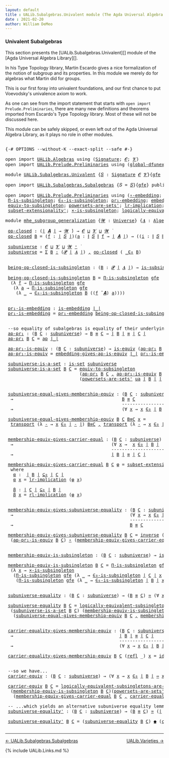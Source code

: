 ```yaml
---
layout: default
title : UALib.Subalgebras.Univalent module (The Agda Universal Algebra Library)
date : 2021-02-20
author: William DeMeo
---
```


### <a id="univalent-subalgebras">Univalent Subalgebras</a>

This section presents the [UALib.Subalgebras.Univalent][] module of the [Agda Universal Algebra Library][].

In his Type Topology library, Martin Escardo gives a nice formalization of the notion of subgroup and its properties.  In this module we merely do for algebras what Martin did for groups.


This is our first foray into univalent foundations, and our first chance to put Voevodsky's univalence axiom to work.

As one can see from the import statement that starts with `open import Prelude.Preliminaries`, there are many new definitions and theorems imported from Escardo's Type Topology library.  Most of these will not be discussed here.

This module can be safely skipped, or even left out of the Agda Universal Algebra Library, as it plays no role in other modules.


<pre class="Agda">

<a id="1000" class="Symbol">{-#</a> <a id="1004" class="Keyword">OPTIONS</a> <a id="1012" class="Pragma">--without-K</a> <a id="1024" class="Pragma">--exact-split</a> <a id="1038" class="Pragma">--safe</a> <a id="1045" class="Symbol">#-}</a>

<a id="1050" class="Keyword">open</a> <a id="1055" class="Keyword">import</a> <a id="1062" href="UALib.Algebras.html" class="Module">UALib.Algebras</a> <a id="1077" class="Keyword">using</a> <a id="1083" class="Symbol">(</a><a id="1084" href="UALib.Algebras.Signatures.html#1377" class="Function">Signature</a><a id="1093" class="Symbol">;</a> <a id="1095" href="universes.html#613" class="Generalizable">𝓞</a><a id="1096" class="Symbol">;</a> <a id="1098" href="universes.html#617" class="Generalizable">𝓥</a><a id="1099" class="Symbol">)</a>
<a id="1101" class="Keyword">open</a> <a id="1106" class="Keyword">import</a> <a id="1113" href="UALib.Prelude.Preliminaries.html" class="Module">UALib.Prelude.Preliminaries</a> <a id="1141" class="Keyword">using</a> <a id="1147" class="Symbol">(</a><a id="1148" href="MGS-Subsingleton-Theorems.html#3468" class="Function">global-dfunext</a><a id="1162" class="Symbol">)</a>

<a id="1165" class="Keyword">module</a> <a id="1172" href="UALib.Subalgebras.Univalent.html" class="Module">UALib.Subalgebras.Univalent</a> <a id="1200" class="Symbol">{</a><a id="1201" href="UALib.Subalgebras.Univalent.html#1201" class="Bound">𝑆</a> <a id="1203" class="Symbol">:</a> <a id="1205" href="UALib.Algebras.Signatures.html#1377" class="Function">Signature</a> <a id="1215" href="universes.html#613" class="Generalizable">𝓞</a> <a id="1217" href="universes.html#617" class="Generalizable">𝓥</a><a id="1218" class="Symbol">}{</a><a id="1220" href="UALib.Subalgebras.Univalent.html#1220" class="Bound">gfe</a> <a id="1224" class="Symbol">:</a> <a id="1226" href="MGS-Subsingleton-Theorems.html#3468" class="Function">global-dfunext</a><a id="1240" class="Symbol">}</a> <a id="1242" class="Keyword">where</a>

<a id="1249" class="Keyword">open</a> <a id="1254" class="Keyword">import</a> <a id="1261" href="UALib.Subalgebras.Subalgebras.html" class="Module">UALib.Subalgebras.Subalgebras</a> <a id="1291" class="Symbol">{</a><a id="1292" class="Argument">𝑆</a> <a id="1294" class="Symbol">=</a> <a id="1296" href="UALib.Subalgebras.Univalent.html#1201" class="Bound">𝑆</a><a id="1297" class="Symbol">}{</a><a id="1299" href="UALib.Subalgebras.Univalent.html#1220" class="Bound">gfe</a><a id="1302" class="Symbol">}</a> <a id="1304" class="Keyword">public</a>

<a id="1312" class="Keyword">open</a> <a id="1317" class="Keyword">import</a> <a id="1324" href="UALib.Prelude.Preliminaries.html" class="Module">UALib.Prelude.Preliminaries</a> <a id="1352" class="Keyword">using</a> <a id="1358" class="Symbol">(</a><a id="1359" href="MGS-Embeddings.html#1742" class="Function">∘-embedding</a><a id="1370" class="Symbol">;</a> <a id="1372" href="MGS-Embeddings.html#1623" class="Function">id-is-embedding</a><a id="1387" class="Symbol">;</a> <a id="1389" href="MGS-Subsingleton-Theorems.html#2964" class="Function">Univalence</a><a id="1399" class="Symbol">;</a>
 <a id="1402" href="MGS-Subsingleton-Theorems.html#393" class="Function">Π-is-subsingleton</a><a id="1419" class="Symbol">;</a> <a id="1421" href="UALib.Prelude.Preliminaries.html#6309" class="Function">∈₀-is-subsingleton</a><a id="1439" class="Symbol">;</a> <a id="1441" href="MGS-Embeddings.html#1089" class="Function">pr₁-embedding</a><a id="1454" class="Symbol">;</a> <a id="1456" href="MGS-Embeddings.html#3808" class="Function">embedding-gives-ap-is-equiv</a><a id="1483" class="Symbol">;</a> <a id="1485" href="MGS-Equivalences.html#6164" class="Function Operator">_●_</a><a id="1488" class="Symbol">;</a> <a id="1490" href="MGS-Equivalences.html#5035" class="Function Operator">_≃_</a><a id="1493" class="Symbol">;</a>
 <a id="1496" href="MGS-Solved-Exercises.html#1652" class="Function">equiv-to-subsingleton</a><a id="1517" class="Symbol">;</a> <a id="1519" href="MGS-Powerset.html#4586" class="Function">powersets-are-sets&#39;</a><a id="1538" class="Symbol">;</a> <a id="1540" href="MGS-MLTT.html#7133" class="Function">lr-implication</a><a id="1554" class="Symbol">;</a> <a id="1556" href="MGS-MLTT.html#7214" class="Function">rl-implication</a><a id="1570" class="Symbol">;</a> <a id="1572" href="MGS-Equivalences.html#979" class="Function">inverse</a><a id="1579" class="Symbol">;</a>
 <a id="1582" href="MGS-Powerset.html#6079" class="Function">subset-extensionality&#39;</a><a id="1604" class="Symbol">;</a> <a id="1606" href="MGS-Solved-Exercises.html#6381" class="Function">×-is-subsingleton</a><a id="1623" class="Symbol">;</a> <a id="1625" href="MGS-Solved-Exercises.html#5136" class="Function">logically-equivalent-subsingletons-are-equivalent</a><a id="1674" class="Symbol">)</a>

<a id="1677" class="Keyword">module</a> <a id="mhe_subgroup_generalization"></a><a id="1684" href="UALib.Subalgebras.Univalent.html#1684" class="Module Operator">mhe_subgroup_generalization</a> <a id="1712" class="Symbol">{</a><a id="1713" href="UALib.Subalgebras.Univalent.html#1713" class="Bound">𝓦</a> <a id="1715" class="Symbol">:</a> <a id="1717" href="universes.html#551" class="Function">Universe</a><a id="1725" class="Symbol">}</a> <a id="1727" class="Symbol">{</a><a id="1728" href="UALib.Subalgebras.Univalent.html#1728" class="Bound">𝑨</a> <a id="1730" class="Symbol">:</a> <a id="1732" href="UALib.Algebras.Algebras.html#771" class="Function">Algebra</a> <a id="1740" href="UALib.Subalgebras.Univalent.html#1713" class="Bound">𝓦</a> <a id="1742" href="UALib.Subalgebras.Univalent.html#1201" class="Bound">𝑆</a><a id="1743" class="Symbol">}</a> <a id="1745" class="Symbol">(</a><a id="1746" href="UALib.Subalgebras.Univalent.html#1746" class="Bound">ua</a> <a id="1749" class="Symbol">:</a> <a id="1751" href="MGS-Subsingleton-Theorems.html#2964" class="Function">Univalence</a><a id="1761" class="Symbol">)</a> <a id="1763" class="Keyword">where</a>

 <a id="mhe_subgroup_generalization.op-closed"></a><a id="1771" href="UALib.Subalgebras.Univalent.html#1771" class="Function">op-closed</a> <a id="1781" class="Symbol">:</a> <a id="1783" class="Symbol">(</a><a id="1784" href="UALib.Prelude.Preliminaries.html#11659" class="Function Operator">∣</a> <a id="1786" href="UALib.Subalgebras.Univalent.html#1728" class="Bound">𝑨</a> <a id="1788" href="UALib.Prelude.Preliminaries.html#11659" class="Function Operator">∣</a> <a id="1790" class="Symbol">→</a> <a id="1792" href="UALib.Subalgebras.Univalent.html#1713" class="Bound">𝓦</a> <a id="1794" href="universes.html#758" class="Function Operator">̇</a><a id="1795" class="Symbol">)</a> <a id="1797" class="Symbol">→</a> <a id="1799" href="UALib.Subalgebras.Univalent.html#1215" class="Bound">𝓞</a> <a id="1801" href="Agda.Primitive.html#636" class="Function Operator">⊔</a> <a id="1803" href="UALib.Subalgebras.Univalent.html#1217" class="Bound">𝓥</a> <a id="1805" href="Agda.Primitive.html#636" class="Function Operator">⊔</a> <a id="1807" href="UALib.Subalgebras.Univalent.html#1713" class="Bound">𝓦</a> <a id="1809" href="universes.html#758" class="Function Operator">̇</a>
 <a id="1812" href="UALib.Subalgebras.Univalent.html#1771" class="Function">op-closed</a> <a id="1822" href="UALib.Subalgebras.Univalent.html#1822" class="Bound">B</a> <a id="1824" class="Symbol">=</a> <a id="1826" class="Symbol">(</a><a id="1827" href="UALib.Subalgebras.Univalent.html#1827" class="Bound">f</a> <a id="1829" class="Symbol">:</a> <a id="1831" href="UALib.Prelude.Preliminaries.html#11659" class="Function Operator">∣</a> <a id="1833" href="UALib.Subalgebras.Univalent.html#1201" class="Bound">𝑆</a> <a id="1835" href="UALib.Prelude.Preliminaries.html#11659" class="Function Operator">∣</a><a id="1836" class="Symbol">)(</a><a id="1838" href="UALib.Subalgebras.Univalent.html#1838" class="Bound">a</a> <a id="1840" class="Symbol">:</a> <a id="1842" href="UALib.Prelude.Preliminaries.html#11740" class="Function Operator">∥</a> <a id="1844" href="UALib.Subalgebras.Univalent.html#1201" class="Bound">𝑆</a> <a id="1846" href="UALib.Prelude.Preliminaries.html#11740" class="Function Operator">∥</a> <a id="1848" href="UALib.Subalgebras.Univalent.html#1827" class="Bound">f</a> <a id="1850" class="Symbol">→</a> <a id="1852" href="UALib.Prelude.Preliminaries.html#11659" class="Function Operator">∣</a> <a id="1854" href="UALib.Subalgebras.Univalent.html#1728" class="Bound">𝑨</a> <a id="1856" href="UALib.Prelude.Preliminaries.html#11659" class="Function Operator">∣</a><a id="1857" class="Symbol">)</a> <a id="1859" class="Symbol">→</a> <a id="1861" class="Symbol">((</a><a id="1863" href="UALib.Subalgebras.Univalent.html#1863" class="Bound">i</a> <a id="1865" class="Symbol">:</a> <a id="1867" href="UALib.Prelude.Preliminaries.html#11740" class="Function Operator">∥</a> <a id="1869" href="UALib.Subalgebras.Univalent.html#1201" class="Bound">𝑆</a> <a id="1871" href="UALib.Prelude.Preliminaries.html#11740" class="Function Operator">∥</a> <a id="1873" href="UALib.Subalgebras.Univalent.html#1827" class="Bound">f</a><a id="1874" class="Symbol">)</a> <a id="1876" class="Symbol">→</a> <a id="1878" href="UALib.Subalgebras.Univalent.html#1822" class="Bound">B</a> <a id="1880" class="Symbol">(</a><a id="1881" href="UALib.Subalgebras.Univalent.html#1838" class="Bound">a</a> <a id="1883" href="UALib.Subalgebras.Univalent.html#1863" class="Bound">i</a><a id="1884" class="Symbol">))</a> <a id="1887" class="Symbol">→</a> <a id="1889" href="UALib.Subalgebras.Univalent.html#1822" class="Bound">B</a> <a id="1891" class="Symbol">((</a><a id="1893" href="UALib.Subalgebras.Univalent.html#1827" class="Bound">f</a> <a id="1895" href="UALib.Algebras.Algebras.html#2921" class="Function Operator">̂</a> <a id="1897" href="UALib.Subalgebras.Univalent.html#1728" class="Bound">𝑨</a><a id="1898" class="Symbol">)</a> <a id="1900" href="UALib.Subalgebras.Univalent.html#1838" class="Bound">a</a><a id="1901" class="Symbol">)</a>

 <a id="mhe_subgroup_generalization.subuniverse"></a><a id="1905" href="UALib.Subalgebras.Univalent.html#1905" class="Function">subuniverse</a> <a id="1917" class="Symbol">:</a> <a id="1919" href="UALib.Subalgebras.Univalent.html#1215" class="Bound">𝓞</a> <a id="1921" href="Agda.Primitive.html#636" class="Function Operator">⊔</a> <a id="1923" href="UALib.Subalgebras.Univalent.html#1217" class="Bound">𝓥</a> <a id="1925" href="Agda.Primitive.html#636" class="Function Operator">⊔</a> <a id="1927" href="UALib.Subalgebras.Univalent.html#1713" class="Bound">𝓦</a> <a id="1929" href="universes.html#527" class="Function Operator">⁺</a> <a id="1931" href="universes.html#758" class="Function Operator">̇</a>
 <a id="1934" href="UALib.Subalgebras.Univalent.html#1905" class="Function">subuniverse</a> <a id="1946" class="Symbol">=</a> <a id="1948" href="MGS-MLTT.html#3074" class="Function">Σ</a> <a id="1950" href="UALib.Subalgebras.Univalent.html#1950" class="Bound">B</a> <a id="1952" href="MGS-MLTT.html#3074" class="Function">꞉</a> <a id="1954" class="Symbol">(</a><a id="1955" href="MGS-Powerset.html#4551" class="Function">𝓟</a> <a id="1957" href="UALib.Prelude.Preliminaries.html#11659" class="Function Operator">∣</a> <a id="1959" href="UALib.Subalgebras.Univalent.html#1728" class="Bound">𝑨</a> <a id="1961" href="UALib.Prelude.Preliminaries.html#11659" class="Function Operator">∣</a><a id="1962" class="Symbol">)</a> <a id="1964" href="MGS-MLTT.html#3074" class="Function">,</a> <a id="1966" href="UALib.Subalgebras.Univalent.html#1771" class="Function">op-closed</a> <a id="1976" class="Symbol">(</a> <a id="1978" href="UALib.Prelude.Preliminaries.html#6269" class="Function Operator">_∈₀</a> <a id="1982" href="UALib.Subalgebras.Univalent.html#1950" class="Bound">B</a><a id="1983" class="Symbol">)</a>


 <a id="mhe_subgroup_generalization.being-op-closed-is-subsingleton"></a><a id="1988" href="UALib.Subalgebras.Univalent.html#1988" class="Function">being-op-closed-is-subsingleton</a> <a id="2020" class="Symbol">:</a> <a id="2022" class="Symbol">(</a><a id="2023" href="UALib.Subalgebras.Univalent.html#2023" class="Bound">B</a> <a id="2025" class="Symbol">:</a> <a id="2027" href="MGS-Powerset.html#4551" class="Function">𝓟</a> <a id="2029" href="UALib.Prelude.Preliminaries.html#11659" class="Function Operator">∣</a> <a id="2031" href="UALib.Subalgebras.Univalent.html#1728" class="Bound">𝑨</a> <a id="2033" href="UALib.Prelude.Preliminaries.html#11659" class="Function Operator">∣</a><a id="2034" class="Symbol">)</a> <a id="2036" class="Symbol">→</a> <a id="2038" href="MGS-Basic-UF.html#743" class="Function">is-subsingleton</a> <a id="2054" class="Symbol">(</a><a id="2055" href="UALib.Subalgebras.Univalent.html#1771" class="Function">op-closed</a> <a id="2065" class="Symbol">(</a> <a id="2067" href="UALib.Prelude.Preliminaries.html#6269" class="Function Operator">_∈₀</a> <a id="2071" href="UALib.Subalgebras.Univalent.html#2023" class="Bound">B</a> <a id="2073" class="Symbol">))</a>

 <a id="2078" href="UALib.Subalgebras.Univalent.html#1988" class="Function">being-op-closed-is-subsingleton</a> <a id="2110" href="UALib.Subalgebras.Univalent.html#2110" class="Bound">B</a> <a id="2112" class="Symbol">=</a> <a id="2114" href="MGS-Subsingleton-Theorems.html#393" class="Function">Π-is-subsingleton</a> <a id="2132" href="UALib.Subalgebras.Univalent.html#1220" class="Bound">gfe</a>
  <a id="2138" class="Symbol">(λ</a> <a id="2141" href="UALib.Subalgebras.Univalent.html#2141" class="Bound">f</a> <a id="2143" class="Symbol">→</a> <a id="2145" href="MGS-Subsingleton-Theorems.html#393" class="Function">Π-is-subsingleton</a> <a id="2163" href="UALib.Subalgebras.Univalent.html#1220" class="Bound">gfe</a>
   <a id="2170" class="Symbol">(λ</a> <a id="2173" href="UALib.Subalgebras.Univalent.html#2173" class="Bound">a</a> <a id="2175" class="Symbol">→</a> <a id="2177" href="MGS-Subsingleton-Theorems.html#393" class="Function">Π-is-subsingleton</a> <a id="2195" href="UALib.Subalgebras.Univalent.html#1220" class="Bound">gfe</a>
    <a id="2203" class="Symbol">(λ</a> <a id="2206" href="UALib.Subalgebras.Univalent.html#2206" class="Bound">_</a> <a id="2208" class="Symbol">→</a> <a id="2210" href="UALib.Prelude.Preliminaries.html#6309" class="Function">∈₀-is-subsingleton</a> <a id="2229" href="UALib.Subalgebras.Univalent.html#2110" class="Bound">B</a> <a id="2231" class="Symbol">((</a><a id="2233" href="UALib.Subalgebras.Univalent.html#2141" class="Bound">f</a> <a id="2235" href="UALib.Algebras.Algebras.html#2921" class="Function Operator">̂</a> <a id="2237" href="UALib.Subalgebras.Univalent.html#1728" class="Bound">𝑨</a><a id="2238" class="Symbol">)</a> <a id="2240" href="UALib.Subalgebras.Univalent.html#2173" class="Bound">a</a><a id="2241" class="Symbol">))))</a>


 <a id="mhe_subgroup_generalization.pr₁-is-embedding"></a><a id="2249" href="UALib.Subalgebras.Univalent.html#2249" class="Function">pr₁-is-embedding</a> <a id="2266" class="Symbol">:</a> <a id="2268" href="MGS-Embeddings.html#384" class="Function">is-embedding</a> <a id="2281" href="UALib.Prelude.Preliminaries.html#11659" class="Function Operator">∣_∣</a>
 <a id="2286" href="UALib.Subalgebras.Univalent.html#2249" class="Function">pr₁-is-embedding</a> <a id="2303" class="Symbol">=</a> <a id="2305" href="MGS-Embeddings.html#1089" class="Function">pr₁-embedding</a> <a id="2319" href="UALib.Subalgebras.Univalent.html#1988" class="Function">being-op-closed-is-subsingleton</a>


 <a id="2354" class="Comment">--so equality of subalgebras is equality of their underlying subsets in the powerset:</a>
 <a id="mhe_subgroup_generalization.ap-pr₁"></a><a id="2441" href="UALib.Subalgebras.Univalent.html#2441" class="Function">ap-pr₁</a> <a id="2448" class="Symbol">:</a> <a id="2450" class="Symbol">(</a><a id="2451" href="UALib.Subalgebras.Univalent.html#2451" class="Bound">B</a> <a id="2453" href="UALib.Subalgebras.Univalent.html#2453" class="Bound">C</a> <a id="2455" class="Symbol">:</a> <a id="2457" href="UALib.Subalgebras.Univalent.html#1905" class="Function">subuniverse</a><a id="2468" class="Symbol">)</a> <a id="2470" class="Symbol">→</a> <a id="2472" href="UALib.Subalgebras.Univalent.html#2451" class="Bound">B</a> <a id="2474" href="UALib.Prelude.Preliminaries.html#5556" class="Datatype Operator">≡</a> <a id="2476" href="UALib.Subalgebras.Univalent.html#2453" class="Bound">C</a> <a id="2478" class="Symbol">→</a> <a id="2480" href="UALib.Prelude.Preliminaries.html#11659" class="Function Operator">∣</a> <a id="2482" href="UALib.Subalgebras.Univalent.html#2451" class="Bound">B</a> <a id="2484" href="UALib.Prelude.Preliminaries.html#11659" class="Function Operator">∣</a> <a id="2486" href="UALib.Prelude.Preliminaries.html#5556" class="Datatype Operator">≡</a> <a id="2488" href="UALib.Prelude.Preliminaries.html#11659" class="Function Operator">∣</a> <a id="2490" href="UALib.Subalgebras.Univalent.html#2453" class="Bound">C</a> <a id="2492" href="UALib.Prelude.Preliminaries.html#11659" class="Function Operator">∣</a>
 <a id="2495" href="UALib.Subalgebras.Univalent.html#2441" class="Function">ap-pr₁</a> <a id="2502" href="UALib.Subalgebras.Univalent.html#2502" class="Bound">B</a> <a id="2504" href="UALib.Subalgebras.Univalent.html#2504" class="Bound">C</a> <a id="2506" class="Symbol">=</a> <a id="2508" href="MGS-MLTT.html#6613" class="Function">ap</a> <a id="2511" href="UALib.Prelude.Preliminaries.html#11659" class="Function Operator">∣_∣</a>

 <a id="mhe_subgroup_generalization.ap-pr₁-is-equiv"></a><a id="2517" href="UALib.Subalgebras.Univalent.html#2517" class="Function">ap-pr₁-is-equiv</a> <a id="2533" class="Symbol">:</a> <a id="2535" class="Symbol">(</a><a id="2536" href="UALib.Subalgebras.Univalent.html#2536" class="Bound">B</a> <a id="2538" href="UALib.Subalgebras.Univalent.html#2538" class="Bound">C</a> <a id="2540" class="Symbol">:</a> <a id="2542" href="UALib.Subalgebras.Univalent.html#1905" class="Function">subuniverse</a><a id="2553" class="Symbol">)</a> <a id="2555" class="Symbol">→</a> <a id="2557" href="MGS-Equivalences.html#868" class="Function">is-equiv</a> <a id="2566" class="Symbol">(</a><a id="2567" href="UALib.Subalgebras.Univalent.html#2441" class="Function">ap-pr₁</a> <a id="2574" href="UALib.Subalgebras.Univalent.html#2536" class="Bound">B</a> <a id="2576" href="UALib.Subalgebras.Univalent.html#2538" class="Bound">C</a><a id="2577" class="Symbol">)</a>
 <a id="2580" href="UALib.Subalgebras.Univalent.html#2517" class="Function">ap-pr₁-is-equiv</a> <a id="2596" class="Symbol">=</a> <a id="2598" href="MGS-Embeddings.html#3808" class="Function">embedding-gives-ap-is-equiv</a> <a id="2626" href="UALib.Prelude.Preliminaries.html#11659" class="Function Operator">∣_∣</a> <a id="2630" href="UALib.Subalgebras.Univalent.html#2249" class="Function">pr₁-is-embedding</a>

 <a id="mhe_subgroup_generalization.subuniverse-is-a-set"></a><a id="2649" href="UALib.Subalgebras.Univalent.html#2649" class="Function">subuniverse-is-a-set</a> <a id="2670" class="Symbol">:</a> <a id="2672" href="MGS-Basic-UF.html#1929" class="Function">is-set</a> <a id="2679" href="UALib.Subalgebras.Univalent.html#1905" class="Function">subuniverse</a>
 <a id="2692" href="UALib.Subalgebras.Univalent.html#2649" class="Function">subuniverse-is-a-set</a> <a id="2713" href="UALib.Subalgebras.Univalent.html#2713" class="Bound">B</a> <a id="2715" href="UALib.Subalgebras.Univalent.html#2715" class="Bound">C</a> <a id="2717" class="Symbol">=</a> <a id="2719" href="MGS-Solved-Exercises.html#1652" class="Function">equiv-to-subsingleton</a>
                            <a id="2769" class="Symbol">(</a><a id="2770" href="UALib.Subalgebras.Univalent.html#2441" class="Function">ap-pr₁</a> <a id="2777" href="UALib.Subalgebras.Univalent.html#2713" class="Bound">B</a> <a id="2779" href="UALib.Subalgebras.Univalent.html#2715" class="Bound">C</a> <a id="2781" href="UALib.Prelude.Preliminaries.html#5665" class="InductiveConstructor Operator">,</a> <a id="2783" href="UALib.Subalgebras.Univalent.html#2517" class="Function">ap-pr₁-is-equiv</a> <a id="2799" href="UALib.Subalgebras.Univalent.html#2713" class="Bound">B</a> <a id="2801" href="UALib.Subalgebras.Univalent.html#2715" class="Bound">C</a><a id="2802" class="Symbol">)</a>
                            <a id="2832" class="Symbol">(</a><a id="2833" href="MGS-Powerset.html#4586" class="Function">powersets-are-sets&#39;</a> <a id="2853" href="UALib.Subalgebras.Univalent.html#1746" class="Bound">ua</a> <a id="2856" href="UALib.Prelude.Preliminaries.html#11659" class="Function Operator">∣</a> <a id="2858" href="UALib.Subalgebras.Univalent.html#2713" class="Bound">B</a> <a id="2860" href="UALib.Prelude.Preliminaries.html#11659" class="Function Operator">∣</a> <a id="2862" href="UALib.Prelude.Preliminaries.html#11659" class="Function Operator">∣</a> <a id="2864" href="UALib.Subalgebras.Univalent.html#2715" class="Bound">C</a> <a id="2866" href="UALib.Prelude.Preliminaries.html#11659" class="Function Operator">∣</a><a id="2867" class="Symbol">)</a>


 <a id="mhe_subgroup_generalization.subuniverse-equal-gives-membership-equiv"></a><a id="2872" href="UALib.Subalgebras.Univalent.html#2872" class="Function">subuniverse-equal-gives-membership-equiv</a> <a id="2913" class="Symbol">:</a> <a id="2915" class="Symbol">(</a><a id="2916" href="UALib.Subalgebras.Univalent.html#2916" class="Bound">B</a> <a id="2918" href="UALib.Subalgebras.Univalent.html#2918" class="Bound">C</a> <a id="2920" class="Symbol">:</a> <a id="2922" href="UALib.Subalgebras.Univalent.html#1905" class="Function">subuniverse</a><a id="2933" class="Symbol">)</a>
  <a id="2937" class="Symbol">→</a>                                         <a id="2979" href="UALib.Subalgebras.Univalent.html#2916" class="Bound">B</a> <a id="2981" href="UALib.Prelude.Preliminaries.html#5556" class="Datatype Operator">≡</a> <a id="2983" href="UALib.Subalgebras.Univalent.html#2918" class="Bound">C</a>
                                            <a id="3029" class="Comment">---------------------</a>
  <a id="3053" class="Symbol">→</a>                                         <a id="3095" class="Symbol">(∀</a> <a id="3098" href="UALib.Subalgebras.Univalent.html#3098" class="Bound">x</a> <a id="3100" class="Symbol">→</a> <a id="3102" href="UALib.Subalgebras.Univalent.html#3098" class="Bound">x</a> <a id="3104" href="UALib.Prelude.Preliminaries.html#6269" class="Function Operator">∈₀</a> <a id="3107" href="UALib.Prelude.Preliminaries.html#11659" class="Function Operator">∣</a> <a id="3109" href="UALib.Subalgebras.Univalent.html#2916" class="Bound">B</a> <a id="3111" href="UALib.Prelude.Preliminaries.html#11659" class="Function Operator">∣</a> <a id="3113" href="MGS-MLTT.html#7080" class="Function Operator">⇔</a> <a id="3115" href="UALib.Subalgebras.Univalent.html#3098" class="Bound">x</a> <a id="3117" href="UALib.Prelude.Preliminaries.html#6269" class="Function Operator">∈₀</a> <a id="3120" href="UALib.Prelude.Preliminaries.html#11659" class="Function Operator">∣</a> <a id="3122" href="UALib.Subalgebras.Univalent.html#2918" class="Bound">C</a> <a id="3124" href="UALib.Prelude.Preliminaries.html#11659" class="Function Operator">∣</a><a id="3125" class="Symbol">)</a>

 <a id="3129" href="UALib.Subalgebras.Univalent.html#2872" class="Function">subuniverse-equal-gives-membership-equiv</a> <a id="3170" href="UALib.Subalgebras.Univalent.html#3170" class="Bound">B</a> <a id="3172" href="UALib.Subalgebras.Univalent.html#3172" class="Bound">C</a> <a id="3174" href="UALib.Subalgebras.Univalent.html#3174" class="Bound">B≡C</a> <a id="3178" href="UALib.Subalgebras.Univalent.html#3178" class="Bound">x</a> <a id="3180" class="Symbol">=</a>
  <a id="3184" href="MGS-MLTT.html#4946" class="Function">transport</a> <a id="3194" class="Symbol">(λ</a> <a id="3197" href="UALib.Subalgebras.Univalent.html#3197" class="Bound">-</a> <a id="3199" class="Symbol">→</a> <a id="3201" href="UALib.Subalgebras.Univalent.html#3178" class="Bound">x</a> <a id="3203" href="UALib.Prelude.Preliminaries.html#6269" class="Function Operator">∈₀</a> <a id="3206" href="UALib.Prelude.Preliminaries.html#11659" class="Function Operator">∣</a> <a id="3208" href="UALib.Subalgebras.Univalent.html#3197" class="Bound">-</a> <a id="3210" href="UALib.Prelude.Preliminaries.html#11659" class="Function Operator">∣</a><a id="3211" class="Symbol">)</a> <a id="3213" href="UALib.Subalgebras.Univalent.html#3174" class="Bound">B≡C</a> <a id="3217" href="UALib.Prelude.Preliminaries.html#5665" class="InductiveConstructor Operator">,</a> <a id="3219" href="MGS-MLTT.html#4946" class="Function">transport</a> <a id="3229" class="Symbol">(λ</a> <a id="3232" href="UALib.Subalgebras.Univalent.html#3232" class="Bound">-</a> <a id="3234" class="Symbol">→</a> <a id="3236" href="UALib.Subalgebras.Univalent.html#3178" class="Bound">x</a> <a id="3238" href="UALib.Prelude.Preliminaries.html#6269" class="Function Operator">∈₀</a> <a id="3241" href="UALib.Prelude.Preliminaries.html#11659" class="Function Operator">∣</a> <a id="3243" href="UALib.Subalgebras.Univalent.html#3232" class="Bound">-</a> <a id="3245" href="UALib.Prelude.Preliminaries.html#11659" class="Function Operator">∣</a> <a id="3247" class="Symbol">)</a> <a id="3249" class="Symbol">(</a> <a id="3251" href="UALib.Subalgebras.Univalent.html#3174" class="Bound">B≡C</a> <a id="3255" href="MGS-MLTT.html#6125" class="Function Operator">⁻¹</a> <a id="3258" class="Symbol">)</a>


 <a id="mhe_subgroup_generalization.membership-equiv-gives-carrier-equal"></a><a id="3263" href="UALib.Subalgebras.Univalent.html#3263" class="Function">membership-equiv-gives-carrier-equal</a> <a id="3300" class="Symbol">:</a> <a id="3302" class="Symbol">(</a><a id="3303" href="UALib.Subalgebras.Univalent.html#3303" class="Bound">B</a> <a id="3305" href="UALib.Subalgebras.Univalent.html#3305" class="Bound">C</a> <a id="3307" class="Symbol">:</a> <a id="3309" href="UALib.Subalgebras.Univalent.html#1905" class="Function">subuniverse</a><a id="3320" class="Symbol">)</a>
  <a id="3324" class="Symbol">→</a>                                     <a id="3362" class="Symbol">(∀</a> <a id="3365" href="UALib.Subalgebras.Univalent.html#3365" class="Bound">x</a> <a id="3367" class="Symbol">→</a>  <a id="3370" href="UALib.Subalgebras.Univalent.html#3365" class="Bound">x</a> <a id="3372" href="UALib.Prelude.Preliminaries.html#6269" class="Function Operator">∈₀</a> <a id="3375" href="UALib.Prelude.Preliminaries.html#11659" class="Function Operator">∣</a> <a id="3377" href="UALib.Subalgebras.Univalent.html#3303" class="Bound">B</a> <a id="3379" href="UALib.Prelude.Preliminaries.html#11659" class="Function Operator">∣</a>  <a id="3382" href="MGS-MLTT.html#7080" class="Function Operator">⇔</a>  <a id="3385" href="UALib.Subalgebras.Univalent.html#3365" class="Bound">x</a> <a id="3387" href="UALib.Prelude.Preliminaries.html#6269" class="Function Operator">∈₀</a> <a id="3390" href="UALib.Prelude.Preliminaries.html#11659" class="Function Operator">∣</a> <a id="3392" href="UALib.Subalgebras.Univalent.html#3305" class="Bound">C</a> <a id="3394" href="UALib.Prelude.Preliminaries.html#11659" class="Function Operator">∣</a><a id="3395" class="Symbol">)</a>
                                        <a id="3437" class="Comment">--------------------------------</a>
  <a id="3472" class="Symbol">→</a>                                     <a id="3510" href="UALib.Prelude.Preliminaries.html#11659" class="Function Operator">∣</a> <a id="3512" href="UALib.Subalgebras.Univalent.html#3303" class="Bound">B</a> <a id="3514" href="UALib.Prelude.Preliminaries.html#11659" class="Function Operator">∣</a> <a id="3516" href="UALib.Prelude.Preliminaries.html#5556" class="Datatype Operator">≡</a> <a id="3518" href="UALib.Prelude.Preliminaries.html#11659" class="Function Operator">∣</a> <a id="3520" href="UALib.Subalgebras.Univalent.html#3305" class="Bound">C</a> <a id="3522" href="UALib.Prelude.Preliminaries.html#11659" class="Function Operator">∣</a>

 <a id="3526" href="UALib.Subalgebras.Univalent.html#3263" class="Function">membership-equiv-gives-carrier-equal</a> <a id="3563" href="UALib.Subalgebras.Univalent.html#3563" class="Bound">B</a> <a id="3565" href="UALib.Subalgebras.Univalent.html#3565" class="Bound">C</a> <a id="3567" href="UALib.Subalgebras.Univalent.html#3567" class="Bound">φ</a> <a id="3569" class="Symbol">=</a> <a id="3571" href="MGS-Powerset.html#6079" class="Function">subset-extensionality&#39;</a> <a id="3594" href="UALib.Subalgebras.Univalent.html#1746" class="Bound">ua</a> <a id="3597" href="UALib.Subalgebras.Univalent.html#3612" class="Function">α</a> <a id="3599" href="UALib.Subalgebras.Univalent.html#3666" class="Function">β</a>
  <a id="3603" class="Keyword">where</a>
   <a id="3612" href="UALib.Subalgebras.Univalent.html#3612" class="Function">α</a> <a id="3614" class="Symbol">:</a>  <a id="3617" href="UALib.Prelude.Preliminaries.html#11659" class="Function Operator">∣</a> <a id="3619" href="UALib.Subalgebras.Univalent.html#3563" class="Bound">B</a> <a id="3621" href="UALib.Prelude.Preliminaries.html#11659" class="Function Operator">∣</a> <a id="3623" href="UALib.Prelude.Preliminaries.html#6282" class="Function Operator">⊆₀</a> <a id="3626" href="UALib.Prelude.Preliminaries.html#11659" class="Function Operator">∣</a> <a id="3628" href="UALib.Subalgebras.Univalent.html#3565" class="Bound">C</a> <a id="3630" href="UALib.Prelude.Preliminaries.html#11659" class="Function Operator">∣</a>
   <a id="3635" href="UALib.Subalgebras.Univalent.html#3612" class="Function">α</a> <a id="3637" href="UALib.Subalgebras.Univalent.html#3637" class="Bound">x</a> <a id="3639" class="Symbol">=</a> <a id="3641" href="MGS-MLTT.html#7133" class="Function">lr-implication</a> <a id="3656" class="Symbol">(</a><a id="3657" href="UALib.Subalgebras.Univalent.html#3567" class="Bound">φ</a> <a id="3659" href="UALib.Subalgebras.Univalent.html#3637" class="Bound">x</a><a id="3660" class="Symbol">)</a>

   <a id="3666" href="UALib.Subalgebras.Univalent.html#3666" class="Function">β</a> <a id="3668" class="Symbol">:</a> <a id="3670" href="UALib.Prelude.Preliminaries.html#11659" class="Function Operator">∣</a> <a id="3672" href="UALib.Subalgebras.Univalent.html#3565" class="Bound">C</a> <a id="3674" href="UALib.Prelude.Preliminaries.html#11659" class="Function Operator">∣</a> <a id="3676" href="UALib.Prelude.Preliminaries.html#6282" class="Function Operator">⊆₀</a> <a id="3679" href="UALib.Prelude.Preliminaries.html#11659" class="Function Operator">∣</a> <a id="3681" href="UALib.Subalgebras.Univalent.html#3563" class="Bound">B</a> <a id="3683" href="UALib.Prelude.Preliminaries.html#11659" class="Function Operator">∣</a>
   <a id="3688" href="UALib.Subalgebras.Univalent.html#3666" class="Function">β</a> <a id="3690" href="UALib.Subalgebras.Univalent.html#3690" class="Bound">x</a> <a id="3692" class="Symbol">=</a> <a id="3694" href="MGS-MLTT.html#7214" class="Function">rl-implication</a> <a id="3709" class="Symbol">(</a><a id="3710" href="UALib.Subalgebras.Univalent.html#3567" class="Bound">φ</a> <a id="3712" href="UALib.Subalgebras.Univalent.html#3690" class="Bound">x</a><a id="3713" class="Symbol">)</a>


 <a id="mhe_subgroup_generalization.membership-equiv-gives-subuniverse-equality"></a><a id="3718" href="UALib.Subalgebras.Univalent.html#3718" class="Function">membership-equiv-gives-subuniverse-equality</a> <a id="3762" class="Symbol">:</a> <a id="3764" class="Symbol">(</a><a id="3765" href="UALib.Subalgebras.Univalent.html#3765" class="Bound">B</a> <a id="3767" href="UALib.Subalgebras.Univalent.html#3767" class="Bound">C</a> <a id="3769" class="Symbol">:</a> <a id="3771" href="UALib.Subalgebras.Univalent.html#1905" class="Function">subuniverse</a><a id="3782" class="Symbol">)</a>
  <a id="3786" class="Symbol">→</a>                                            <a id="3831" class="Symbol">(∀</a> <a id="3834" href="UALib.Subalgebras.Univalent.html#3834" class="Bound">x</a> <a id="3836" class="Symbol">→</a> <a id="3838" href="UALib.Subalgebras.Univalent.html#3834" class="Bound">x</a> <a id="3840" href="UALib.Prelude.Preliminaries.html#6269" class="Function Operator">∈₀</a> <a id="3843" href="UALib.Prelude.Preliminaries.html#11659" class="Function Operator">∣</a> <a id="3845" href="UALib.Subalgebras.Univalent.html#3765" class="Bound">B</a> <a id="3847" href="UALib.Prelude.Preliminaries.html#11659" class="Function Operator">∣</a> <a id="3849" href="MGS-MLTT.html#7080" class="Function Operator">⇔</a> <a id="3851" href="UALib.Subalgebras.Univalent.html#3834" class="Bound">x</a> <a id="3853" href="UALib.Prelude.Preliminaries.html#6269" class="Function Operator">∈₀</a> <a id="3856" href="UALib.Prelude.Preliminaries.html#11659" class="Function Operator">∣</a> <a id="3858" href="UALib.Subalgebras.Univalent.html#3767" class="Bound">C</a> <a id="3860" href="UALib.Prelude.Preliminaries.html#11659" class="Function Operator">∣</a><a id="3861" class="Symbol">)</a>
                                               <a id="3910" class="Comment">-----------------------------</a>
  <a id="3942" class="Symbol">→</a>                                            <a id="3987" href="UALib.Subalgebras.Univalent.html#3765" class="Bound">B</a> <a id="3989" href="UALib.Prelude.Preliminaries.html#5556" class="Datatype Operator">≡</a> <a id="3991" href="UALib.Subalgebras.Univalent.html#3767" class="Bound">C</a>

 <a id="3995" href="UALib.Subalgebras.Univalent.html#3718" class="Function">membership-equiv-gives-subuniverse-equality</a> <a id="4039" href="UALib.Subalgebras.Univalent.html#4039" class="Bound">B</a> <a id="4041" href="UALib.Subalgebras.Univalent.html#4041" class="Bound">C</a> <a id="4043" class="Symbol">=</a> <a id="4045" href="MGS-Equivalences.html#979" class="Function">inverse</a> <a id="4053" class="Symbol">(</a><a id="4054" href="UALib.Subalgebras.Univalent.html#2441" class="Function">ap-pr₁</a> <a id="4061" href="UALib.Subalgebras.Univalent.html#4039" class="Bound">B</a> <a id="4063" href="UALib.Subalgebras.Univalent.html#4041" class="Bound">C</a><a id="4064" class="Symbol">)</a>
  <a id="4068" class="Symbol">(</a><a id="4069" href="UALib.Subalgebras.Univalent.html#2517" class="Function">ap-pr₁-is-equiv</a> <a id="4085" href="UALib.Subalgebras.Univalent.html#4039" class="Bound">B</a> <a id="4087" href="UALib.Subalgebras.Univalent.html#4041" class="Bound">C</a><a id="4088" class="Symbol">)</a> <a id="4090" href="MGS-MLTT.html#3813" class="Function Operator">∘</a> <a id="4092" class="Symbol">(</a><a id="4093" href="UALib.Subalgebras.Univalent.html#3263" class="Function">membership-equiv-gives-carrier-equal</a> <a id="4130" href="UALib.Subalgebras.Univalent.html#4039" class="Bound">B</a> <a id="4132" href="UALib.Subalgebras.Univalent.html#4041" class="Bound">C</a><a id="4133" class="Symbol">)</a>


 <a id="mhe_subgroup_generalization.membership-equiv-is-subsingleton"></a><a id="4138" href="UALib.Subalgebras.Univalent.html#4138" class="Function">membership-equiv-is-subsingleton</a> <a id="4171" class="Symbol">:</a> <a id="4173" class="Symbol">(</a><a id="4174" href="UALib.Subalgebras.Univalent.html#4174" class="Bound">B</a> <a id="4176" href="UALib.Subalgebras.Univalent.html#4176" class="Bound">C</a> <a id="4178" class="Symbol">:</a> <a id="4180" href="UALib.Subalgebras.Univalent.html#1905" class="Function">subuniverse</a><a id="4191" class="Symbol">)</a> <a id="4193" class="Symbol">→</a> <a id="4195" href="MGS-Basic-UF.html#743" class="Function">is-subsingleton</a> <a id="4211" class="Symbol">(∀</a> <a id="4214" href="UALib.Subalgebras.Univalent.html#4214" class="Bound">x</a> <a id="4216" class="Symbol">→</a> <a id="4218" href="UALib.Subalgebras.Univalent.html#4214" class="Bound">x</a> <a id="4220" href="UALib.Prelude.Preliminaries.html#6269" class="Function Operator">∈₀</a> <a id="4223" href="UALib.Prelude.Preliminaries.html#11659" class="Function Operator">∣</a> <a id="4225" href="UALib.Subalgebras.Univalent.html#4174" class="Bound">B</a> <a id="4227" href="UALib.Prelude.Preliminaries.html#11659" class="Function Operator">∣</a> <a id="4229" href="MGS-MLTT.html#7080" class="Function Operator">⇔</a> <a id="4231" href="UALib.Subalgebras.Univalent.html#4214" class="Bound">x</a> <a id="4233" href="UALib.Prelude.Preliminaries.html#6269" class="Function Operator">∈₀</a> <a id="4236" href="UALib.Prelude.Preliminaries.html#11659" class="Function Operator">∣</a> <a id="4238" href="UALib.Subalgebras.Univalent.html#4176" class="Bound">C</a> <a id="4240" href="UALib.Prelude.Preliminaries.html#11659" class="Function Operator">∣</a><a id="4241" class="Symbol">)</a>

 <a id="4245" href="UALib.Subalgebras.Univalent.html#4138" class="Function">membership-equiv-is-subsingleton</a> <a id="4278" href="UALib.Subalgebras.Univalent.html#4278" class="Bound">B</a> <a id="4280" href="UALib.Subalgebras.Univalent.html#4280" class="Bound">C</a> <a id="4282" class="Symbol">=</a> <a id="4284" href="MGS-Subsingleton-Theorems.html#393" class="Function">Π-is-subsingleton</a> <a id="4302" href="UALib.Subalgebras.Univalent.html#1220" class="Bound">gfe</a>
  <a id="4308" class="Symbol">(λ</a> <a id="4311" href="UALib.Subalgebras.Univalent.html#4311" class="Bound">x</a> <a id="4313" class="Symbol">→</a> <a id="4315" href="MGS-Solved-Exercises.html#6381" class="Function">×-is-subsingleton</a>
   <a id="4336" class="Symbol">(</a><a id="4337" href="MGS-Subsingleton-Theorems.html#393" class="Function">Π-is-subsingleton</a> <a id="4355" href="UALib.Subalgebras.Univalent.html#1220" class="Bound">gfe</a> <a id="4359" class="Symbol">(λ</a> <a id="4362" href="UALib.Subalgebras.Univalent.html#4362" class="Bound">_</a> <a id="4364" class="Symbol">→</a> <a id="4366" href="UALib.Prelude.Preliminaries.html#6309" class="Function">∈₀-is-subsingleton</a> <a id="4385" href="UALib.Prelude.Preliminaries.html#11659" class="Function Operator">∣</a> <a id="4387" href="UALib.Subalgebras.Univalent.html#4280" class="Bound">C</a> <a id="4389" href="UALib.Prelude.Preliminaries.html#11659" class="Function Operator">∣</a> <a id="4391" href="UALib.Subalgebras.Univalent.html#4311" class="Bound">x</a> <a id="4393" class="Symbol">))</a>
    <a id="4400" class="Symbol">(</a><a id="4401" href="MGS-Subsingleton-Theorems.html#393" class="Function">Π-is-subsingleton</a> <a id="4419" href="UALib.Subalgebras.Univalent.html#1220" class="Bound">gfe</a> <a id="4423" class="Symbol">(λ</a> <a id="4426" href="UALib.Subalgebras.Univalent.html#4426" class="Bound">_</a> <a id="4428" class="Symbol">→</a> <a id="4430" href="UALib.Prelude.Preliminaries.html#6309" class="Function">∈₀-is-subsingleton</a> <a id="4449" href="UALib.Prelude.Preliminaries.html#11659" class="Function Operator">∣</a> <a id="4451" href="UALib.Subalgebras.Univalent.html#4278" class="Bound">B</a> <a id="4453" href="UALib.Prelude.Preliminaries.html#11659" class="Function Operator">∣</a> <a id="4455" href="UALib.Subalgebras.Univalent.html#4311" class="Bound">x</a> <a id="4457" class="Symbol">)))</a>


 <a id="mhe_subgroup_generalization.subuniverse-equality"></a><a id="4464" href="UALib.Subalgebras.Univalent.html#4464" class="Function">subuniverse-equality</a> <a id="4485" class="Symbol">:</a> <a id="4487" class="Symbol">(</a><a id="4488" href="UALib.Subalgebras.Univalent.html#4488" class="Bound">B</a> <a id="4490" href="UALib.Subalgebras.Univalent.html#4490" class="Bound">C</a> <a id="4492" class="Symbol">:</a> <a id="4494" href="UALib.Subalgebras.Univalent.html#1905" class="Function">subuniverse</a><a id="4505" class="Symbol">)</a> <a id="4507" class="Symbol">→</a> <a id="4509" class="Symbol">(</a><a id="4510" href="UALib.Subalgebras.Univalent.html#4488" class="Bound">B</a> <a id="4512" href="UALib.Prelude.Preliminaries.html#5556" class="Datatype Operator">≡</a> <a id="4514" href="UALib.Subalgebras.Univalent.html#4490" class="Bound">C</a><a id="4515" class="Symbol">)</a> <a id="4517" href="MGS-Equivalences.html#5035" class="Function Operator">≃</a> <a id="4519" class="Symbol">(∀</a> <a id="4522" href="UALib.Subalgebras.Univalent.html#4522" class="Bound">x</a> <a id="4524" class="Symbol">→</a> <a id="4526" class="Symbol">(</a><a id="4527" href="UALib.Subalgebras.Univalent.html#4522" class="Bound">x</a> <a id="4529" href="UALib.Prelude.Preliminaries.html#6269" class="Function Operator">∈₀</a> <a id="4532" href="UALib.Prelude.Preliminaries.html#11659" class="Function Operator">∣</a> <a id="4534" href="UALib.Subalgebras.Univalent.html#4488" class="Bound">B</a> <a id="4536" href="UALib.Prelude.Preliminaries.html#11659" class="Function Operator">∣</a><a id="4537" class="Symbol">)</a> <a id="4539" href="MGS-MLTT.html#7080" class="Function Operator">⇔</a> <a id="4541" class="Symbol">(</a><a id="4542" href="UALib.Subalgebras.Univalent.html#4522" class="Bound">x</a> <a id="4544" href="UALib.Prelude.Preliminaries.html#6269" class="Function Operator">∈₀</a> <a id="4547" href="UALib.Prelude.Preliminaries.html#11659" class="Function Operator">∣</a> <a id="4549" href="UALib.Subalgebras.Univalent.html#4490" class="Bound">C</a> <a id="4551" href="UALib.Prelude.Preliminaries.html#11659" class="Function Operator">∣</a><a id="4552" class="Symbol">))</a>

 <a id="4557" href="UALib.Subalgebras.Univalent.html#4464" class="Function">subuniverse-equality</a> <a id="4578" href="UALib.Subalgebras.Univalent.html#4578" class="Bound">B</a> <a id="4580" href="UALib.Subalgebras.Univalent.html#4580" class="Bound">C</a> <a id="4582" class="Symbol">=</a> <a id="4584" href="MGS-Solved-Exercises.html#5136" class="Function">logically-equivalent-subsingletons-are-equivalent</a> <a id="4634" class="Symbol">_</a> <a id="4636" class="Symbol">_</a>
  <a id="4640" class="Symbol">(</a><a id="4641" href="UALib.Subalgebras.Univalent.html#2649" class="Function">subuniverse-is-a-set</a> <a id="4662" href="UALib.Subalgebras.Univalent.html#4578" class="Bound">B</a> <a id="4664" href="UALib.Subalgebras.Univalent.html#4580" class="Bound">C</a><a id="4665" class="Symbol">)</a> <a id="4667" class="Symbol">(</a><a id="4668" href="UALib.Subalgebras.Univalent.html#4138" class="Function">membership-equiv-is-subsingleton</a> <a id="4701" href="UALib.Subalgebras.Univalent.html#4578" class="Bound">B</a> <a id="4703" href="UALib.Subalgebras.Univalent.html#4580" class="Bound">C</a><a id="4704" class="Symbol">)</a>
   <a id="4709" class="Symbol">(</a><a id="4710" href="UALib.Subalgebras.Univalent.html#2872" class="Function">subuniverse-equal-gives-membership-equiv</a> <a id="4751" href="UALib.Subalgebras.Univalent.html#4578" class="Bound">B</a> <a id="4753" href="UALib.Subalgebras.Univalent.html#4580" class="Bound">C</a> <a id="4755" href="UALib.Prelude.Preliminaries.html#5665" class="InductiveConstructor Operator">,</a> <a id="4757" href="UALib.Subalgebras.Univalent.html#3718" class="Function">membership-equiv-gives-subuniverse-equality</a> <a id="4801" href="UALib.Subalgebras.Univalent.html#4578" class="Bound">B</a> <a id="4803" href="UALib.Subalgebras.Univalent.html#4580" class="Bound">C</a><a id="4804" class="Symbol">)</a>


 <a id="mhe_subgroup_generalization.carrier-equality-gives-membership-equiv"></a><a id="4809" href="UALib.Subalgebras.Univalent.html#4809" class="Function">carrier-equality-gives-membership-equiv</a> <a id="4849" class="Symbol">:</a> <a id="4851" class="Symbol">(</a><a id="4852" href="UALib.Subalgebras.Univalent.html#4852" class="Bound">B</a> <a id="4854" href="UALib.Subalgebras.Univalent.html#4854" class="Bound">C</a> <a id="4856" class="Symbol">:</a> <a id="4858" href="UALib.Subalgebras.Univalent.html#1905" class="Function">subuniverse</a><a id="4869" class="Symbol">)</a>
  <a id="4873" class="Symbol">→</a>                                        <a id="4914" href="UALib.Prelude.Preliminaries.html#11659" class="Function Operator">∣</a> <a id="4916" href="UALib.Subalgebras.Univalent.html#4852" class="Bound">B</a> <a id="4918" href="UALib.Prelude.Preliminaries.html#11659" class="Function Operator">∣</a> <a id="4920" href="UALib.Prelude.Preliminaries.html#5556" class="Datatype Operator">≡</a> <a id="4922" href="UALib.Prelude.Preliminaries.html#11659" class="Function Operator">∣</a> <a id="4924" href="UALib.Subalgebras.Univalent.html#4854" class="Bound">C</a> <a id="4926" href="UALib.Prelude.Preliminaries.html#11659" class="Function Operator">∣</a>
                                           <a id="4971" class="Comment">-------------------------------</a>
  <a id="5005" class="Symbol">→</a>                                        <a id="5046" class="Symbol">(∀</a> <a id="5049" href="UALib.Subalgebras.Univalent.html#5049" class="Bound">x</a> <a id="5051" class="Symbol">→</a> <a id="5053" href="UALib.Subalgebras.Univalent.html#5049" class="Bound">x</a> <a id="5055" href="UALib.Prelude.Preliminaries.html#6269" class="Function Operator">∈₀</a> <a id="5058" href="UALib.Prelude.Preliminaries.html#11659" class="Function Operator">∣</a> <a id="5060" href="UALib.Subalgebras.Univalent.html#4852" class="Bound">B</a> <a id="5062" href="UALib.Prelude.Preliminaries.html#11659" class="Function Operator">∣</a>  <a id="5065" href="MGS-MLTT.html#7080" class="Function Operator">⇔</a>  <a id="5068" href="UALib.Subalgebras.Univalent.html#5049" class="Bound">x</a> <a id="5070" href="UALib.Prelude.Preliminaries.html#6269" class="Function Operator">∈₀</a> <a id="5073" href="UALib.Prelude.Preliminaries.html#11659" class="Function Operator">∣</a> <a id="5075" href="UALib.Subalgebras.Univalent.html#4854" class="Bound">C</a> <a id="5077" href="UALib.Prelude.Preliminaries.html#11659" class="Function Operator">∣</a><a id="5078" class="Symbol">)</a>

 <a id="5082" href="UALib.Subalgebras.Univalent.html#4809" class="Function">carrier-equality-gives-membership-equiv</a> <a id="5122" href="UALib.Subalgebras.Univalent.html#5122" class="Bound">B</a> <a id="5124" href="UALib.Subalgebras.Univalent.html#5124" class="Bound">C</a> <a id="5126" class="Symbol">(</a><a id="5127" href="UALib.Prelude.Preliminaries.html#5592" class="InductiveConstructor">refl</a> <a id="5132" class="Symbol">_)</a> <a id="5135" href="UALib.Subalgebras.Univalent.html#5135" class="Bound">x</a> <a id="5137" class="Symbol">=</a> <a id="5139" href="MGS-MLTT.html#3744" class="Function">id</a> <a id="5142" href="UALib.Prelude.Preliminaries.html#5665" class="InductiveConstructor Operator">,</a> <a id="5144" href="MGS-MLTT.html#3744" class="Function">id</a>


 <a id="5150" class="Comment">--so we have...</a>
 <a id="mhe_subgroup_generalization.carrier-equiv"></a><a id="5167" href="UALib.Subalgebras.Univalent.html#5167" class="Function">carrier-equiv</a> <a id="5181" class="Symbol">:</a> <a id="5183" class="Symbol">(</a><a id="5184" href="UALib.Subalgebras.Univalent.html#5184" class="Bound">B</a> <a id="5186" href="UALib.Subalgebras.Univalent.html#5186" class="Bound">C</a> <a id="5188" class="Symbol">:</a> <a id="5190" href="UALib.Subalgebras.Univalent.html#1905" class="Function">subuniverse</a><a id="5201" class="Symbol">)</a> <a id="5203" class="Symbol">→</a> <a id="5205" class="Symbol">(∀</a> <a id="5208" href="UALib.Subalgebras.Univalent.html#5208" class="Bound">x</a> <a id="5210" class="Symbol">→</a> <a id="5212" href="UALib.Subalgebras.Univalent.html#5208" class="Bound">x</a> <a id="5214" href="UALib.Prelude.Preliminaries.html#6269" class="Function Operator">∈₀</a> <a id="5217" href="UALib.Prelude.Preliminaries.html#11659" class="Function Operator">∣</a> <a id="5219" href="UALib.Subalgebras.Univalent.html#5184" class="Bound">B</a> <a id="5221" href="UALib.Prelude.Preliminaries.html#11659" class="Function Operator">∣</a> <a id="5223" href="MGS-MLTT.html#7080" class="Function Operator">⇔</a> <a id="5225" href="UALib.Subalgebras.Univalent.html#5208" class="Bound">x</a> <a id="5227" href="UALib.Prelude.Preliminaries.html#6269" class="Function Operator">∈₀</a> <a id="5230" href="UALib.Prelude.Preliminaries.html#11659" class="Function Operator">∣</a> <a id="5232" href="UALib.Subalgebras.Univalent.html#5186" class="Bound">C</a> <a id="5234" href="UALib.Prelude.Preliminaries.html#11659" class="Function Operator">∣</a><a id="5235" class="Symbol">)</a> <a id="5237" href="MGS-Equivalences.html#5035" class="Function Operator">≃</a> <a id="5239" class="Symbol">(</a><a id="5240" href="UALib.Prelude.Preliminaries.html#11659" class="Function Operator">∣</a> <a id="5242" href="UALib.Subalgebras.Univalent.html#5184" class="Bound">B</a> <a id="5244" href="UALib.Prelude.Preliminaries.html#11659" class="Function Operator">∣</a> <a id="5246" href="UALib.Prelude.Preliminaries.html#5556" class="Datatype Operator">≡</a> <a id="5248" href="UALib.Prelude.Preliminaries.html#11659" class="Function Operator">∣</a> <a id="5250" href="UALib.Subalgebras.Univalent.html#5186" class="Bound">C</a> <a id="5252" href="UALib.Prelude.Preliminaries.html#11659" class="Function Operator">∣</a><a id="5253" class="Symbol">)</a>

 <a id="5257" href="UALib.Subalgebras.Univalent.html#5167" class="Function">carrier-equiv</a> <a id="5271" href="UALib.Subalgebras.Univalent.html#5271" class="Bound">B</a> <a id="5273" href="UALib.Subalgebras.Univalent.html#5273" class="Bound">C</a> <a id="5275" class="Symbol">=</a> <a id="5277" href="MGS-Solved-Exercises.html#5136" class="Function">logically-equivalent-subsingletons-are-equivalent</a> <a id="5327" class="Symbol">_</a> <a id="5329" class="Symbol">_</a>
  <a id="5333" class="Symbol">(</a><a id="5334" href="UALib.Subalgebras.Univalent.html#4138" class="Function">membership-equiv-is-subsingleton</a> <a id="5367" href="UALib.Subalgebras.Univalent.html#5271" class="Bound">B</a> <a id="5369" href="UALib.Subalgebras.Univalent.html#5273" class="Bound">C</a><a id="5370" class="Symbol">)(</a><a id="5372" href="MGS-Powerset.html#4586" class="Function">powersets-are-sets&#39;</a> <a id="5392" href="UALib.Subalgebras.Univalent.html#1746" class="Bound">ua</a> <a id="5395" href="UALib.Prelude.Preliminaries.html#11659" class="Function Operator">∣</a> <a id="5397" href="UALib.Subalgebras.Univalent.html#5271" class="Bound">B</a> <a id="5399" href="UALib.Prelude.Preliminaries.html#11659" class="Function Operator">∣</a> <a id="5401" href="UALib.Prelude.Preliminaries.html#11659" class="Function Operator">∣</a> <a id="5403" href="UALib.Subalgebras.Univalent.html#5273" class="Bound">C</a> <a id="5405" href="UALib.Prelude.Preliminaries.html#11659" class="Function Operator">∣</a><a id="5406" class="Symbol">)</a>
   <a id="5411" class="Symbol">(</a><a id="5412" href="UALib.Subalgebras.Univalent.html#3263" class="Function">membership-equiv-gives-carrier-equal</a> <a id="5449" href="UALib.Subalgebras.Univalent.html#5271" class="Bound">B</a> <a id="5451" href="UALib.Subalgebras.Univalent.html#5273" class="Bound">C</a> <a id="5453" href="UALib.Prelude.Preliminaries.html#5665" class="InductiveConstructor Operator">,</a> <a id="5455" href="UALib.Subalgebras.Univalent.html#4809" class="Function">carrier-equality-gives-membership-equiv</a> <a id="5495" href="UALib.Subalgebras.Univalent.html#5271" class="Bound">B</a> <a id="5497" href="UALib.Subalgebras.Univalent.html#5273" class="Bound">C</a><a id="5498" class="Symbol">)</a>

 <a id="5502" class="Comment">-- ...which yields an alternative subuniverse equality lemma.</a>
 <a id="mhe_subgroup_generalization.subuniverse-equality&#39;"></a><a id="5565" href="UALib.Subalgebras.Univalent.html#5565" class="Function">subuniverse-equality&#39;</a> <a id="5587" class="Symbol">:</a> <a id="5589" class="Symbol">(</a><a id="5590" href="UALib.Subalgebras.Univalent.html#5590" class="Bound">B</a> <a id="5592" href="UALib.Subalgebras.Univalent.html#5592" class="Bound">C</a> <a id="5594" class="Symbol">:</a> <a id="5596" href="UALib.Subalgebras.Univalent.html#1905" class="Function">subuniverse</a><a id="5607" class="Symbol">)</a> <a id="5609" class="Symbol">→</a> <a id="5611" class="Symbol">(</a><a id="5612" href="UALib.Subalgebras.Univalent.html#5590" class="Bound">B</a> <a id="5614" href="UALib.Prelude.Preliminaries.html#5556" class="Datatype Operator">≡</a> <a id="5616" href="UALib.Subalgebras.Univalent.html#5592" class="Bound">C</a><a id="5617" class="Symbol">)</a> <a id="5619" href="MGS-Equivalences.html#5035" class="Function Operator">≃</a> <a id="5621" class="Symbol">(</a><a id="5622" href="UALib.Prelude.Preliminaries.html#11659" class="Function Operator">∣</a> <a id="5624" href="UALib.Subalgebras.Univalent.html#5590" class="Bound">B</a> <a id="5626" href="UALib.Prelude.Preliminaries.html#11659" class="Function Operator">∣</a> <a id="5628" href="UALib.Prelude.Preliminaries.html#5556" class="Datatype Operator">≡</a> <a id="5630" href="UALib.Prelude.Preliminaries.html#11659" class="Function Operator">∣</a> <a id="5632" href="UALib.Subalgebras.Univalent.html#5592" class="Bound">C</a> <a id="5634" href="UALib.Prelude.Preliminaries.html#11659" class="Function Operator">∣</a><a id="5635" class="Symbol">)</a>

 <a id="5639" href="UALib.Subalgebras.Univalent.html#5565" class="Function">subuniverse-equality&#39;</a> <a id="5661" href="UALib.Subalgebras.Univalent.html#5661" class="Bound">B</a> <a id="5663" href="UALib.Subalgebras.Univalent.html#5663" class="Bound">C</a> <a id="5665" class="Symbol">=</a> <a id="5667" class="Symbol">(</a><a id="5668" href="UALib.Subalgebras.Univalent.html#4464" class="Function">subuniverse-equality</a> <a id="5689" href="UALib.Subalgebras.Univalent.html#5661" class="Bound">B</a> <a id="5691" href="UALib.Subalgebras.Univalent.html#5663" class="Bound">C</a><a id="5692" class="Symbol">)</a> <a id="5694" href="MGS-Equivalences.html#6164" class="Function Operator">●</a> <a id="5696" class="Symbol">(</a><a id="5697" href="UALib.Subalgebras.Univalent.html#5167" class="Function">carrier-equiv</a> <a id="5711" href="UALib.Subalgebras.Univalent.html#5661" class="Bound">B</a> <a id="5713" href="UALib.Subalgebras.Univalent.html#5663" class="Bound">C</a><a id="5714" class="Symbol">)</a>

</pre>

---------------------------------

[← UALib.Subalgebras.Subalgebras](UALib.Subalgebras.Subalgebras.html)
<span style="float:right;">[UALib.Varieties →](UALib.Varieties.html)</span>

{% include UALib.Links.md %}

